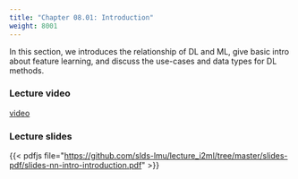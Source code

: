 ```yaml
---
title: "Chapter 08.01: Introduction"
weight: 8001
---
```

In this section, we introduces the relationship of DL and ML, give basic intro about feature learning, and discuss the use-cases and data types for DL methods.

<!--more-->

### Lecture video

[video](https://drive.google.com/file/d/1SiN3Zo12lUOrTY5ISBCDemNbS-vlwUa8/view?usp=sharing)

### Lecture slides

{{< pdfjs file="https://github.com/slds-lmu/lecture_i2ml/tree/master/slides-pdf/slides-nn-intro-introduction.pdf" >}}
